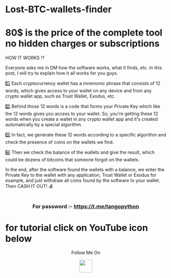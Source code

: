 # Lost-BTC-wallets-finder

# 80$ is the price of the complete tool no hidden charges or subscriptions

HOW IT WORKS ⁉️

Everyone asks me in DM how the software works, what it finds, etc. In this post, I will try to explain how it all works for you guys.

1️⃣ Each cryptocurrency wallet has a mnemonic phrase that consists of 12 words, which gives access to your wallet on any device and from any crypto wallet app, such as Trust Wallet, Exodus, etc.

2️⃣ Behind those 12 words is a code that forms your Private Key which like the 12 words gives you access to your wallet. So, you're getting these 12 words when you create a wallet in any crypto wallet app and it's created automatically by a special algorithm. 


3️⃣ In fact, we generate these 12 words according to a specific algorithm and check the presence of сoins on the wallets we find.


4️⃣ Then we check the balance of the wallets and give the result, which could be dozens of bitcoins that someone forgot on the wallets.


In the end, after the software found the wallets with a balance, we enter the Private Key to the wallet with any application, Trust Wallet or Exodus for example, and just withdraw all coins found by the software to your wallet. Then CASH IT OUT! 💰

# <h3 align="center">For password :- https://t.me/tangopython</h3>

# for tutorial click on YouTube icon below
<p align="center">
  Follow Me On
</p>
<p align="center">
  <a href="https://youtu.be/2aIN8XzD4gE">
    <img src="https://www.iconsdb.com/icons/preview/red/youtube-4-xxl.png" width="40" height="40">
  </a>
</p>
